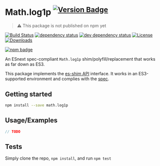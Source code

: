 # Math.log1p <sup>[![Version Badge][npm-version-svg]][package-url]</sup>

> ⚠️ This package is not published on npm yet

[![Build Status][travis-svg]][travis-url]
[![dependency status][deps-svg]][deps-url]
[![dev dependency status][dev-deps-svg]][dev-deps-url]
[![License][license-image]][license-url]
[![Downloads][downloads-image]][downloads-url]

[![npm badge][npm-badge-png]][package-url]

An ESnext spec-compliant `Math.log1p` shim/polyfill/replacement that works as far down as ES3.

This package implements the [es-shim API](https://github.com/es-shims/api) interface. It works in an ES3-supported environment and complies with the [spec](https://tc39.es/ecma262/#sec-math.log1p).

## Getting started

```sh
npm install --save math.log1p
```

## Usage/Examples

```js
// TODO
```

## Tests
Simply clone the repo, `npm install`, and run `npm test`

[package-url]: https://npmjs.org/package/es-shims/Math.log1p
[npm-version-svg]: http://versionbadg.es/es-shims/Math.log1p.svg
[travis-svg]: https://travis-ci.org/es-shims/Math.log1p.svg
[travis-url]: https://travis-ci.org/es-shims/Math.log1p
[deps-svg]: https://david-dm.org/es-shims/Math.log1p.svg
[deps-url]: https://david-dm.org/es-shims/Math.log1p
[dev-deps-svg]: https://david-dm.org/es-shims/Math.log1p/dev-status.svg
[dev-deps-url]: https://david-dm.org/es-shims/Math.log1p#info=devDependencies
[npm-badge-png]: https://nodei.co/npm/es-shims/Math.log1p.png?downloads=true&stars=true
[license-image]: http://img.shields.io/npm/l/es-shims/Math.log1p.svg
[license-url]: LICENSE
[downloads-image]: http://img.shields.io/npm/dm/es-shims/Math.log1p.svg
[downloads-url]: http://npm-stat.com/charts.html?package=es-shims/Math.log1p
